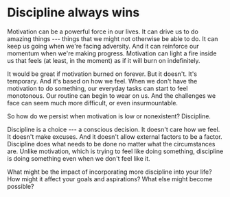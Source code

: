 # Discipline always wins

Motivation can be a powerful force in our lives. It can drive us to do amazing things --- things that we might not otherwise be able to do. It can keep us going when we're facing adversity. And it can reinforce our momentum when we're making progress. Motivation can light a fire inside us that feels (at least, in the moment) as if it will burn on indefinitely.

It would be great if motivation burned on forever. But it doesn't. It's temporary. And it's based on how we feel. When we don't have the motivation to do something, our everyday tasks can start to feel monotonous. Our routine can begin to wear on us. And the challenges we face can seem much more difficult, or even insurmountable.

So how do we persist when motivation is low or nonexistent? Discipline.

Discipline is a choice --- a conscious decision. It doesn't care how we feel. It doesn't make excuses. And it doesn't allow external factors to be a factor. Discipline does what needs to be done no matter what the circumstances are. Unlike motivation, which is trying to feel like doing something, discipline is doing something even when we don't feel like it.

What might be the impact of incorporating more discipline into your life? How might it affect your goals and aspirations? What else might become possible?

